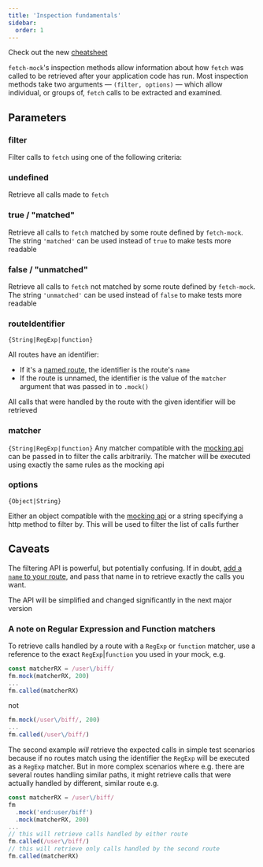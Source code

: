```yaml
---
title: 'Inspection fundamentals'
sidebar:
  order: 1
---
```


Check out the new [cheatsheet](https://github.com/wheresrhys/fetch-mock/blob/master/docs/cheatsheet.md)

`fetch-mock`'s inspection methods allow information about how `fetch` was called to be retrieved after your application code has run. Most inspection methods take two arguments — `(filter, options)` — which allow individual, or groups of, `fetch` calls to be extracted and examined.

## Parameters

### filter

Filter calls to `fetch` using one of the following criteria:

### undefined

Retrieve all calls made to `fetch`

### true / "matched"

Retrieve all calls to `fetch` matched by some route defined by `fetch-mock`. The string `'matched'` can be used instead of `true` to make tests more readable

### false / "unmatched"

Retrieve all calls to `fetch` not matched by some route defined by `fetch-mock`. The string `'unmatched'` can be used instead of `false` to make tests more readable

### routeIdentifier

`{String|RegExp|function}`

All routes have an identifier:

- If it's a [named route](#api-mockingmock_options), the identifier is the route's `name`
- If the route is unnamed, the identifier is the value of the `matcher` argument that was passed in to `.mock()`

All calls that were handled by the route with the given identifier will be retrieved

### matcher

`{String|RegExp|function}`
Any matcher compatible with the [mocking api](#api-mockingmock_matcher) can be passed in to filter the calls arbitrarily. The matcher will be executed using exactly the same rules as the mocking api

### options

`{Object|String}`

Either an object compatible with the [mocking api](#api-mockingmock_options) or a string specifying a http method to filter by. This will be used to filter the list of calls further

## Caveats

The filtering API is powerful, but potentially confusing. If in doubt, [add a `name` to your route](#api-mockingmock_options), and pass that name in to retrieve exactly the calls you want.

The API will be simplified and changed significantly in the next major version

### A note on Regular Expression and Function matchers

To retrieve calls handled by a route with a `RegExp` or `function` matcher, use a reference to the exact `RegExp`|`function` you used in your mock, e.g.

```javascript
const matcherRX = /user\/biff/
fm.mock(matcherRX, 200)
...
fm.called(matcherRX)
```

not

```javascript
fm.mock(/user\/biff/, 200)
...
fm.called(/user\/biff/)
```

The second example _will_ retrieve the expected calls in simple test scenarios because if no routes match using the identifier the `RegExp` will be executed as a `RegExp` matcher. But in more complex scenarios where e.g. there are several routes handling similar paths, it might retrieve calls that were actually handled by different, similar route e.g.

```javascript
const matcherRX = /user\/biff/
fm
  .mock('end:user/biff')
  .mock(matcherRX, 200)
...
// this will retrieve calls handled by either route
fm.called(/user\/biff/)
// this will retrieve only calls handled by the second route
fm.called(matcherRX)
```
